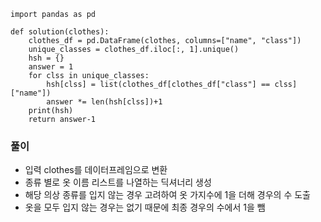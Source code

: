 ```
import pandas as pd
    
def solution(clothes):
    clothes_df = pd.DataFrame(clothes, columns=["name", "class"])
    unique_classes = clothes_df.iloc[:, 1].unique()
    hsh = {}
    answer = 1
    for clss in unique_classes:
        hsh[clss] = list(clothes_df[clothes_df["class"] == clss]["name"])
        answer *= len(hsh[clss])+1
    print(hsh)
    return answer-1
```
### 풀이
- 입력 clothes를 데이터프레임으로 변환
- 종류 별로 옷 이름 리스트를 나열하는 딕셔너리 생성
- 해당 의상 종류를 입지 않는 경우 고려하여 옷 가지수에 1을 더해 경우의 수 도출
- 옷을 모두 입지 않는 경우는 없기 때문에 최종 경우의 수에서 1을 뺌